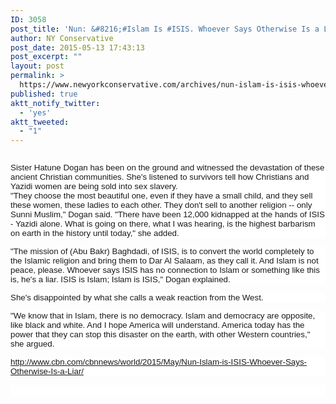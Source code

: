 ```yaml
---
ID: 3058
post_title: 'Nun: &#8216;#Islam Is #ISIS. Whoever Says Otherwise Is a Liar&#8217; #WakeUpAmerica'
author: NY Conservative
post_date: 2015-05-13 17:43:13
post_excerpt: ""
layout: post
permalink: >
  https://www.newyorkconservative.com/archives/nun-islam-is-isis-whoever-says-otherwise-is-a-liar-wakeupamerica/
published: true
aktt_notify_twitter:
  - 'yes'
aktt_tweeted:
  - "1"
---
```

<p><img src="http://www.newyorkconservative.com/wp-content/uploads/2015/05/051315_2142_NunIslamIs1.jpg" alt=""/>
	</p><p style="background: white"><span style="font-family:Arial; font-size:10pt">Sister Hatune Dogan has been on the ground and witnessed the devastation of these ancient Christian communities. She's listened to survivors tell how Christians and Yazidi women are being sold into sex slavery.<br/>"They choose the most beautiful one, even if they have a small child, and they sell these women, these ladies to each other. They don't sell to another religion -- only Sunni Muslim," Dogan said. "There have been 12,000 kidnapped at the hands of ISIS - Yazidi alone. What is going on there, what I was hearing, is the highest barbarism on earth in the history until today," she added. 
</span></p><p style="background: white"><span style="font-family:Arial; font-size:10pt">"The mission of (Abu Bakr) Baghdadi, of ISIS, is to convert the world completely to the Islamic religion and bring them to Dar Al Salaam, as they call it. And Islam is not peace, please. Whoever says ISIS has no connection to Islam or something like this is, he's a liar. ISIS is Islam; Islam is ISIS," Dogan explained.
</span></p><p style="background: white"><span style="font-family:Arial; font-size:10pt">She's disappointed by what she calls a weak reaction from the West.
</span></p><p style="background: white"><span style="font-family:Arial; font-size:10pt">"We know that in Islam, there is no democracy. Islam and democracy are opposite, like black and white. And I hope America will understand. America today has the power that they can stop this disaster on the earth, with other Western countries," she argued.
</span></p><p style="background: white"><a href="http://www.cbn.com/cbnnews/world/2015/May/Nun-Islam-is-ISIS-Whoever-Says-Otherwise-Is-a-Liar/"><span style="font-family:Arial; font-size:10pt">http://www.cbn.com/cbnnews/world/2015/May/Nun-Islam-is-ISIS-Whoever-Says-Otherwise-Is-a-Liar/</span></a><span style="font-family:Arial; font-size:10pt">
		</span></p><p style="background: white"><span style="font-family:Arial; font-size:10pt">
		</span> </p>